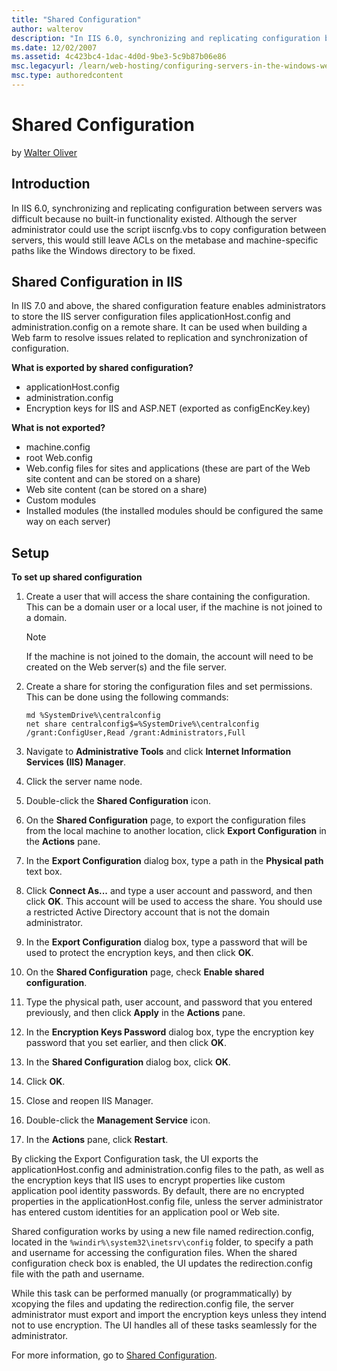 ```yaml
---
title: "Shared Configuration"
author: walterov
description: "In IIS 6.0, synchronizing and replicating configuration between servers was difficult because no built-in functionality existed. Although the server administ..."
ms.date: 12/02/2007
ms.assetid: 4c423bc4-1dac-4d0d-9be3-5c9b87b06e86
msc.legacyurl: /learn/web-hosting/configuring-servers-in-the-windows-web-platform/shared-configuration_211
msc.type: authoredcontent
---
```

Shared Configuration
====================
by [Walter Oliver](https://github.com/walterov)

## Introduction

In IIS 6.0, synchronizing and replicating configuration between servers was difficult because no built-in functionality existed. Although the server administrator could use the script iiscnfg.vbs to copy configuration between servers, this would still leave ACLs on the metabase and machine-specific paths like the Windows directory to be fixed.

## Shared Configuration in IIS

In IIS 7.0 and above, the shared configuration feature enables administrators to store the IIS server configuration files applicationHost.config and administration.config on a remote share. It can be used when building a Web farm to resolve issues related to replication and synchronization of configuration.

**What is exported by shared configuration?**

- applicationHost.config
- administration.config
- Encryption keys for IIS and ASP.NET (exported as configEncKey.key)

**What is not exported?**

- machine.config
- root Web.config
- Web.config files for sites and applications (these are part of the Web site content and can be stored on a share)
- Web site content (can be stored on a share)
- Custom modules
- Installed modules (the installed modules should be configured the same way on each server)

## Setup

**To set up shared configuration**

1. Create a user that will access the share containing the configuration. This can be a domain user or a local user, if the machine is not joined to a domain.
  
    > [!NOTE]
    > If the machine is not joined to the domain, the account will need to be created on the Web server(s) and the file server.
2. Create a share for storing the configuration files and set permissions. This can be done using the following commands:  

    ```
    md %SystemDrive%\centralconfig
    net share centralconfig$=%SystemDrive%\centralconfig /grant:ConfigUser,Read /grant:Administrators,Full
    ```

3. Navigate to **Administrative Tools** and click **Internet Information Services (IIS) Manager**.
4. Click the server name node.
5. Double-click the **Shared Configuration** icon.
6. On the **Shared Configuration** page, to export the configuration files from the local machine to another location, click **Export Configuration** in the **Actions** pane.
7. In the **Export Configuration** dialog box, type a path in the **Physical path** text box.
8. Click **Connect As...** and type a user account and password, and then click **OK**. This account will be used to access the share. You should use a restricted Active Directory account that is not the domain administrator.
9. In the **Export Configuration** dialog box, type a password that will be used to protect the encryption keys, and then click **OK**.
10. On the **Shared Configuration** page, check **Enable shared configuration**.
11. Type the physical path, user account, and password that you entered previously, and then click **Apply** in the **Actions** pane.
12. In the **Encryption Keys Password** dialog box, type the encryption key password that you set earlier, and then click **OK**.
13. In the **Shared Configuration** dialog box, click **OK**.
14. Click **OK**.
15. Close and reopen IIS Manager.
16. Double-click the **Management Service** icon.
17. In the **Actions** pane, click **Restart**.

By clicking the Export Configuration task, the UI exports the applicationHost.config and administration.config files to the path, as well as the encryption keys that IIS uses to encrypt properties like custom application pool identity passwords. By default, there are no encrypted properties in the applicationHost.config file, unless the server administrator has entered custom identities for an application pool or Web site.

Shared configuration works by using a new file named redirection.config, located in the `%windir%\system32\inetsrv\config` folder, to specify a path and username for accessing the configuration files. When the shared configuration check box is enabled, the UI updates the redirection.config file with the path and username.

While this task can be performed manually (or programmatically) by xcopying the files and updating the redirection.config file, the server administrator must export and import the encryption keys unless they intend not to use encryption. The UI handles all of these tasks seamlessly for the administrator.

For more information, go to [Shared Configuration](../../manage/managing-your-configuration-settings/shared-configuration_264.md).
